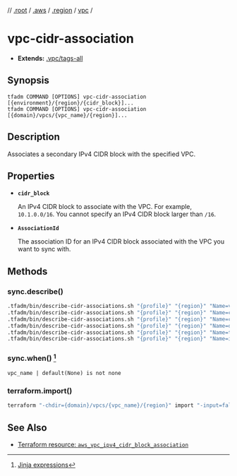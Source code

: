 // [.root] / [.aws] / [.region] / [vpc] /

# vpc-cidr-association

- **Extends:** [.vpc/tags-all](.vpc/tags-all.md)

## Synopsis

```
tfadm COMMAND [OPTIONS] vpc-cidr-association [{environment}/{region}/{cidr_block}]...
tfadm COMMAND [OPTIONS] vpc-cidr-association [{domain}/vpcs/{vpc_name}/{region}]...
```

## Description

Associates a secondary IPv4 CIDR block with the specified VPC.

## Properties

- **`cidr_block`**

  An IPv4 CIDR block to associate with the VPC. For example, `10.1.0.0/16`. You cannot specify an IPv4 CIDR block larger than `/16`.

- **`AssociationId`**

  The association ID for an IPv4 CIDR block associated with the VPC you want to sync with.

## Methods

### sync.describe()

```bash
.tfadm/bin/describe-cidr-associations.sh "{profile}" "{region}" "Name=vpc-id,Values={VpcId}" "Name=is-default,Values=false" || \
.tfadm/bin/describe-cidr-associations.sh "{profile}" "{region}" "Name=cidr-block-association.association-id,Values={AssociationId}" "Name=is-default,Values=false" || \
.tfadm/bin/describe-cidr-associations.sh "{profile}" "{region}" "Name=cidr-block-association.cidr-block,Values={cidr_block}" "Name=is-default,Values=false" || \
.tfadm/bin/describe-cidr-associations.sh "{profile}" "{region}" "Name=dhcp-options-id,Values={DhcpOptionsId}" "Name=is-default,Values=false" || \
.tfadm/bin/describe-cidr-associations.sh "{profile}" "{region}" "Name=tag:Name,Values={vpc_name}" "Name=is-default,Values=false" || \
.tfadm/bin/describe-cidr-associations.sh "{profile}" "{region}" "Name=is-default,Values=false"
```

### sync.when() [^1]

```
vpc_name | default(None) is not none
```

### terraform.import()

```bash
terraform "-chdir={domain}/vpcs/{vpc_name}/{region}" import "-input=false" "aws_vpc_ipv4_cidr_block_association.{association_id_}" "{AssociationId}"
```

## See Also

- [Terraform resource: `aws_vpc_ipv4_cidr_block_association`](https://registry.terraform.io/providers/hashicorp/aws/latest/docs/resources/vpc_ipv4_cidr_block_association)

[^1]: [Jinja expressions](https://jinja.palletsprojects.com/en/3.1.x/templates/#expressions)

[.aws]: README.md
[.region]: .region.md
[.root]: ../../../.tfadm/resources/README.md
[vpc]: vpc.md
